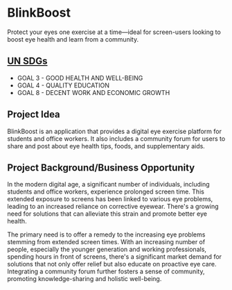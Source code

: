 # BlinkBoost
Protect your eyes one exercise at a time—ideal for screen-users looking to boost eye health and learn from a community.

## [UN SDGs](https://sdgs.un.org/goals)
- GOAL 3 - GOOD HEALTH AND WELL-BEING
- GOAL 4 - QUALITY EDUCATION
- GOAL 8 - DECENT WORK AND ECONOMIC GROWTH

## Project Idea
BlinkBoost is an application that provides a digital eye exercise platform for students and office
workers. It also includes a community forum for users to share and post about eye health tips, foods,
and supplementary aids.

## Project Background/Business Opportunity
In the modern digital age, a significant number of individuals, including students and office workers, experience prolonged screen time. This extended exposure to screens has been linked to various eye problems, leading to an increased reliance on corrective eyewear. There's a growing need for solutions that can alleviate this strain and promote better eye health.


The primary need is to offer a remedy to the increasing eye problems stemming from extended screen times. With an increasing number of people, especially the younger generation and working professionals, spending hours in front of screens, there's a significant market demand for solutions that not only offer relief but also educate on proactive eye care. Integrating a community forum further fosters a sense of community, promoting knowledge-sharing and holistic well-being. 
